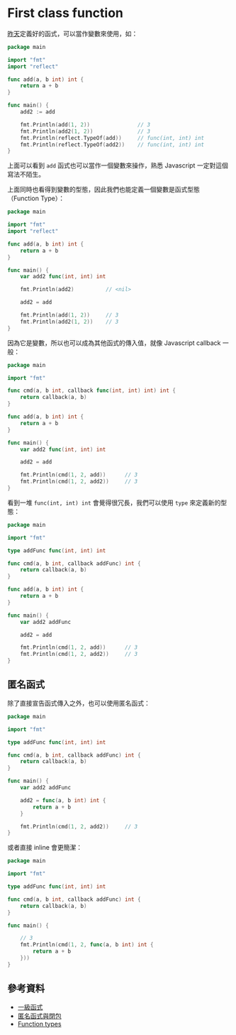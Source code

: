 # First class function

[昨天][Day 10]定義好的函式，可以當作變數來使用，如：

```go
package main

import "fmt"
import "reflect"

func add(a, b int) int {
	return a + b
}

func main() {
	add2 := add

	fmt.Println(add(1, 2))               // 3
	fmt.Println(add2(1, 2))              // 3
	fmt.Println(reflect.TypeOf(add))     // func(int, int) int
	fmt.Println(reflect.TypeOf(add2))    // func(int, int) int
}
```

上面可以看到 `add` 函式也可以當作一個變數來操作，熟悉 Javascript 一定對這個寫法不陌生。

上面同時也看得到變數的型態，因此我們也能定義一個變數是函式型態（Function Type）：

```go
package main

import "fmt"
import "reflect"

func add(a, b int) int {
	return a + b
}

func main() {
	var add2 func(int, int) int

	fmt.Println(add2)          // <nil>

	add2 = add

	fmt.Println(add(1, 2))     // 3
	fmt.Println(add2(1, 2))    // 3
}
```

因為它是變數，所以也可以成為其他函式的傳入值，就像 Javascript callback 一般：

```go
package main

import "fmt"

func cmd(a, b int, callback func(int, int) int) int {
	return callback(a, b)
}

func add(a, b int) int {
	return a + b
}

func main() {
	var add2 func(int, int) int

	add2 = add

	fmt.Println(cmd(1, 2, add))      // 3
	fmt.Println(cmd(1, 2, add2))     // 3
}
```

看到一堆 `func(int, int) int` 會覺得很冗長，我們可以使用 `type` 來定義新的型態：

```go
package main

import "fmt"

type addFunc func(int, int) int

func cmd(a, b int, callback addFunc) int {
	return callback(a, b)
}

func add(a, b int) int {
	return a + b
}

func main() {
	var add2 addFunc

	add2 = add

	fmt.Println(cmd(1, 2, add))      // 3
	fmt.Println(cmd(1, 2, add2))     // 3
}
```

## 匿名函式

除了直接宣告函式傳入之外，也可以使用匿名函式：

```go
package main

import "fmt"

type addFunc func(int, int) int

func cmd(a, b int, callback addFunc) int {
	return callback(a, b)
}

func main() {
	var add2 addFunc

	add2 = func(a, b int) int {
		return a + b
	}

	fmt.Println(cmd(1, 2, add2))     // 3
}
```

或者直接 inline 會更簡潔：

```go
package main

import "fmt"

type addFunc func(int, int) int

func cmd(a, b int, callback addFunc) int {
	return callback(a, b)
}

func main() {

    // 3
	fmt.Println(cmd(1, 2, func(a, b int) int {
        return a + b
    }))
}
```

## 參考資料

* [一級函式](https://openhome.cc/Gossip/Go/FirstClassFunction.html)
* [匿名函式與閉包](https://openhome.cc/Gossip/Go/Closure.html)
* [Function types][]

[Function types]: https://golang.org/ref/spec#Function_types
[Day 10]: day10.md
